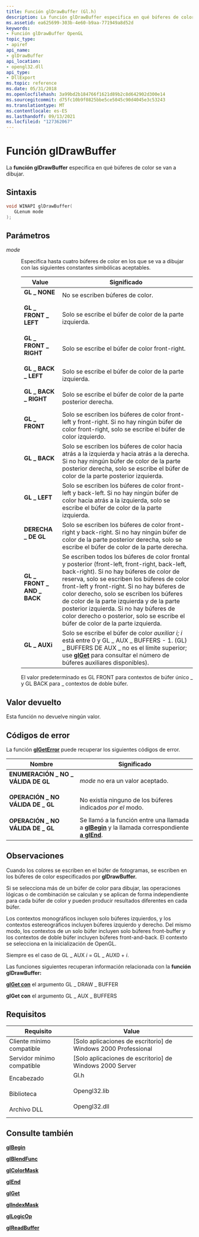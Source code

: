 ```yaml
---
title: Función glDrawBuffer (Gl.h)
description: La función glDrawBuffer especifica en qué búferes de color se van a dibujar.
ms.assetid: ea625699-303b-4e60-b9aa-771949a8d52d
keywords:
- Función glDrawBuffer OpenGL
topic_type:
- apiref
api_name:
- glDrawBuffer
api_location:
- opengl32.dll
api_type:
- DllExport
ms.topic: reference
ms.date: 05/31/2018
ms.openlocfilehash: 3a99bd2b184766f1621d89b2c8d642902d300e14
ms.sourcegitcommit: d75fc10b9f0825bbe5ce5045c90d4045e3c53243
ms.translationtype: MT
ms.contentlocale: es-ES
ms.lasthandoff: 09/13/2021
ms.locfileid: "127362067"
---
```

# <a name="gldrawbuffer-function"></a>Función glDrawBuffer

La **función glDrawBuffer** especifica en qué búferes de color se van a dibujar.

## <a name="syntax"></a>Sintaxis


```C++
void WINAPI glDrawBuffer(
   GLenum mode
);
```



## <a name="parameters"></a>Parámetros

<dl> <dt>

*mode* 
</dt> <dd>

Especifica hasta cuatro búferes de color en los que se va a dibujar con las siguientes constantes simbólicas aceptables.



| Value                                                                                                                                                                       | Significado                                                                                                                                                                                                                                                                                                                                                                                                      |
|-----------------------------------------------------------------------------------------------------------------------------------------------------------------------------|--------------------------------------------------------------------------------------------------------------------------------------------------------------------------------------------------------------------------------------------------------------------------------------------------------------------------------------------------------------------------------------------------------------|
| <span id="GL_NONE"></span><span id="gl_none"></span><dl> <dt>**GL \_ NONE**</dt> </dl>                                 | No se escriben búferes de color.<br/>                                                                                                                                                                                                                                                                                                                                                                     |
| <span id="GL_FRONT_LEFT"></span><span id="gl_front_left"></span><dl> <dt>**GL \_ FRONT \_ LEFT**</dt> </dl>              | Solo se escribe el búfer de color de la parte izquierda.<br/>                                                                                                                                                                                                                                                                                                                                                      |
| <span id="GL_FRONT_RIGHT"></span><span id="gl_front_right"></span><dl> <dt>**GL \_ FRONT \_ RIGHT**</dt> </dl>           | Solo se escribe el búfer de color front-right.<br/>                                                                                                                                                                                                                                                                                                                                                     |
| <span id="GL_BACK_LEFT"></span><span id="gl_back_left"></span><dl> <dt>**GL \_ BACK \_ LEFT**</dt> </dl>                 | Solo se escribe el búfer de color de la parte izquierda.<br/>                                                                                                                                                                                                                                                                                                                                                       |
| <span id="GL_BACK_RIGHT"></span><span id="gl_back_right"></span><dl> <dt>**GL \_ BACK \_ RIGHT**</dt> </dl>              | Solo se escribe el búfer de color de la parte posterior derecha.<br/>                                                                                                                                                                                                                                                                                                                                                      |
| <span id="GL_FRONT"></span><span id="gl_front"></span><dl> <dt>**GL \_ FRONT**</dt> </dl>                              | Solo se escriben los búferes de color front-left y front-right. Si no hay ningún búfer de color front-right, solo se escribe el búfer de color izquierdo.<br/>                                                                                                                                                                                                                                              |
| <span id="GL_BACK"></span><span id="gl_back"></span><dl> <dt>**GL \_ BACK**</dt> </dl>                                 | Solo se escriben los búferes de color hacia atrás a la izquierda y hacia atrás a la derecha. Si no hay ningún búfer de color de la parte posterior derecha, solo se escribe el búfer de color de la parte posterior izquierda.<br/>                                                                                                                                                                                                                                                  |
| <span id="GL_LEFT"></span><span id="gl_left"></span><dl> <dt>**GL \_ LEFT**</dt> </dl>                                 | Solo se escriben los búferes de color front-left y back-left. Si no hay ningún búfer de color hacia atrás a la izquierda, solo se escribe el búfer de color de la parte izquierda.<br/>                                                                                                                                                                                                                                                  |
| <span id="GL_RIGHT"></span><span id="gl_right"></span><dl> <dt>**DERECHA \_ DE GL**</dt> </dl>                              | Solo se escriben los búferes de color front-right y back-right. Si no hay ningún búfer de color de la parte posterior derecha, solo se escribe el búfer de color de la parte derecha.<br/>                                                                                                                                                                                                                                              |
| <span id="GL_FRONT_AND_BACK"></span><span id="gl_front_and_back"></span><dl> <dt>**GL \_ FRONT \_ AND \_ BACK**</dt> </dl> | Se escriben todos los búferes de color frontal y posterior (front-left, front-right, back-left, back-right). Si no hay búferes de color de reserva, solo se escriben los búferes de color front-left y front-right. Si no hay búferes de color derecho, solo se escriben los búferes de color de la parte izquierda y de la parte posterior izquierda. Si no hay búferes de color derecho o posterior, solo se escribe el búfer de color de la parte izquierda.<br/> |
| <span id="GL_AUXi"></span><span id="gl_auxi"></span><span id="GL_AUXI"></span><dl> <dt>**GL \_ AUXi**</dt> </dl>       | Solo se escribe el búfer de color *auxiliar i;* *i* está entre 0 y GL \_ AUX \_ BUFFERS - 1. (GL) \_ BUFFERS DE AUX \_ no es el límite superior; use [**glGet**](glgetbooleanv--glgetdoublev--glgetfloatv--glgetintegerv.md) para consultar el número de búferes auxiliares disponibles).<br/>                                                                                                                            |



 

El valor predeterminado es GL FRONT para contextos de búfer único \_ y GL BACK para \_ contextos de doble búfer.

</dd> </dl>

## <a name="return-value"></a>Valor devuelto

Esta función no devuelve ningún valor.

## <a name="error-codes"></a>Códigos de error

La función [**glGetError**](glgeterror.md) puede recuperar los siguientes códigos de error.



| Nombre                                                                                                  | Significado                                                                                                                               |
|-------------------------------------------------------------------------------------------------------|---------------------------------------------------------------------------------------------------------------------------------------|
| <dl> <dt>**ENUMERACIÓN \_ NO \_ VÁLIDA DE GL**</dt> </dl>      | *mode* no era un valor aceptado.<br/>                                                                                          |
| <dl> <dt>**OPERACIÓN \_ NO VÁLIDA DE \_ GL**</dt> </dl> | No existía ninguno de los búferes indicados *por el* modo.<br/>                                                                           |
| <dl> <dt>**OPERACIÓN \_ NO VÁLIDA DE \_ GL**</dt> </dl> | Se llamó a la función entre una llamada a [**glBegin**](glbegin.md) y la llamada correspondiente [**a glEnd**](glend.md).<br/> |


## <a name="remarks"></a>Observaciones

Cuando los colores se escriben en el búfer de fotogramas, se escriben en los búferes de color especificados por **glDrawBuffer.**

Si se selecciona más de un búfer de color para dibujar, las operaciones lógicas o de combinación se calculan y se aplican de forma independiente para cada búfer de color y pueden producir resultados diferentes en cada búfer.

Los contextos monográficos incluyen solo búferes izquierdos, y los contextos estereográficos incluyen búferes izquierdo y derecho. Del mismo modo, los contextos de un solo búfer incluyen solo búferes front-buffer y los contextos de doble búfer incluyen búferes front-and-back. El contexto se selecciona en la inicialización de OpenGL.

Siempre es el caso de GL \_ AUX *i* = GL \_ AUX0 + *i*.

Las funciones siguientes recuperan información relacionada con la **función glDrawBuffer:**

[**glGet con**](glgetbooleanv--glgetdoublev--glgetfloatv--glgetintegerv.md) el argumento GL \_ DRAW \_ BUFFER

**glGet con** el argumento GL \_ AUX \_ BUFFERS

## <a name="requirements"></a>Requisitos



| Requisito | Value |
|-------------------------------------|-----------------------------------------------------------------------------------------|
| Cliente mínimo compatible<br/> | \[Solo aplicaciones de escritorio\] de Windows 2000 Professional<br/>                              |
| Servidor mínimo compatible<br/> | \[Solo aplicaciones de escritorio\] de Windows 2000 Server<br/>                                    |
| Encabezado<br/>                   | <dl> <dt>Gl.h</dt> </dl>         |
| Biblioteca<br/>                  | <dl> <dt>Opengl32.lib</dt> </dl> |
| Archivo DLL<br/>                      | <dl> <dt>Opengl32.dll</dt> </dl> |



## <a name="see-also"></a>Consulte también

<dl> <dt>

[**glBegin**](glbegin.md)
</dt> <dt>

[**glBlendFunc**](glblendfunc.md)
</dt> <dt>

[**glColorMask**](glcolormask.md)
</dt> <dt>

[**glEnd**](glend.md)
</dt> <dt>

[**glGet**](glgetbooleanv--glgetdoublev--glgetfloatv--glgetintegerv.md)
</dt> <dt>

[**glIndexMask**](glindexmask.md)
</dt> <dt>

[**glLogicOp**](gllogicop.md)
</dt> <dt>

[**glReadBuffer**](glreadbuffer.md)
</dt> </dl>

 

 





